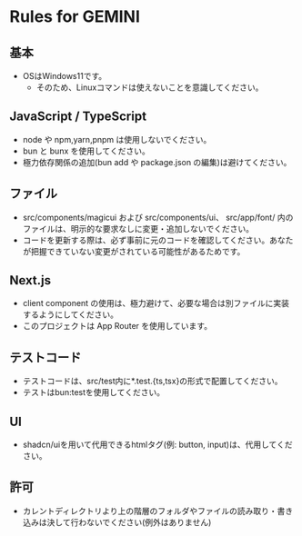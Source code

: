 # Rules for GEMINI

## 基本
- OSはWindows11です。
  - そのため、Linuxコマンドは使えないことを意識してください。

## JavaScript / TypeScript

- node や npm,yarn,pnpm は使用しないでください。
- bun と bunx を使用してください。
- 極力依存関係の追加(bun add や package.json の編集)は避けてください。

## ファイル

- src/components/magicui および src/components/ui、 src/app/font/ 内のファイルは、明示的な要求なしに変更・追加しないでください。
- コードを更新する際は、必ず事前に元のコードを確認してください。あなたが把握できていない変更がされている可能性があるためです。

## Next.js

- client component の使用は、極力避けて、必要な場合は別ファイルに実装するようにしてください。
- このプロジェクトは App Router を使用しています。

## テストコード
- テストコードは、src/test内に*.test.{ts,tsx}の形式で配置してください。
- テストはbun:testを使用してください。

## UI
- shadcn/uiを用いて代用できるhtmlタグ(例: button, input)は、代用してください。

## 許可

- カレントディレクトリより上の階層のフォルダやファイルの読み取り・書き込みは決して行わないでください(例外はありません)
